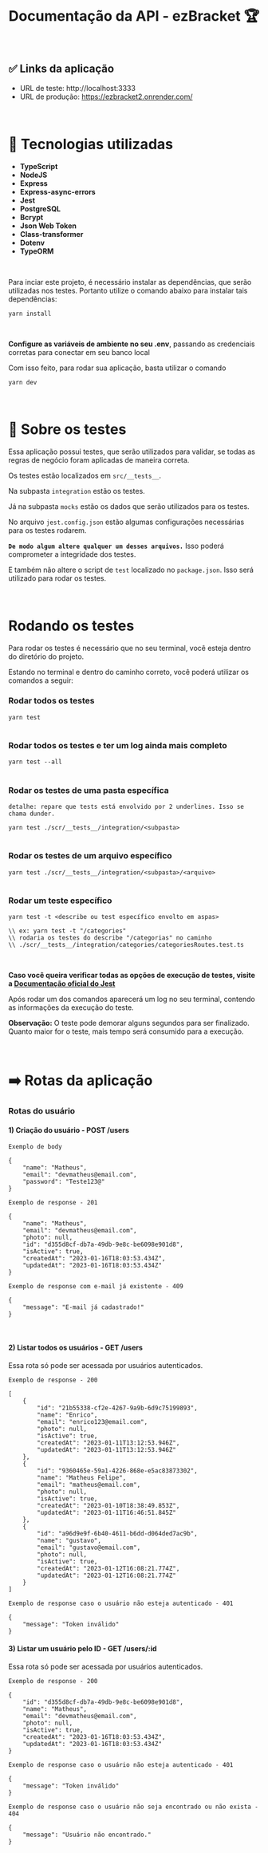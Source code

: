 <h1 align="center">Documentação da API - ezBracket 🏆</h1>

<br/>

## ✅ Links da aplicação
- URL de teste: http://localhost:3333
- URL de produção: https://ezbracket2.onrender.com/

<br/>

# 🦾 **Tecnologias utilizadas**
- **TypeScript**
- **NodeJS**
- **Express**
- **Express-async-errors**
- **Jest**
- **PostgreSQL**
- **Bcrypt**
- **Json Web Token**
- **Class-transformer**
- **Dotenv**
- **TypeORM**

<br/>

Para inciar este projeto, é necessário instalar as dependências, que serão utilizadas nos testes. Portanto utilize o comando abaixo para instalar tais dependências:

````
yarn install
````
<br>

**Configure as variáveis de ambiente no seu .env**, passando as credenciais corretas para conectar em seu banco local


Com isso feito, para rodar sua aplicação, basta utilizar o comando
````
yarn dev
````

<br>

# 🔨 **Sobre os testes**

Essa aplicação possui testes, que serão utilizados para validar, se todas as regras de negócio foram aplicadas de maneira correta.

Os testes estão localizados em `src/__tests__`.

Na subpasta `integration` estão os testes.

Já na subpasta `mocks` estão os dados que serão utilizados para os testes.

No arquivo `jest.config.json` estão algumas configurações necessárias para os testes rodarem.

**`De modo algum altere qualquer um desses arquivos.`** Isso poderá comprometer a integridade dos testes.

E também não altere o script de `test` localizado no `package.json`. Isso será utilizado para rodar os testes.

<br>

# **Rodando os testes** 

Para rodar os testes é necessário que no seu terminal, você esteja dentro do diretório do projeto.

Estando no terminal e dentro do caminho correto, você poderá utilizar os comandos a seguir:

### Rodar todos os testes
````
yarn test
````
#
### Rodar todos os testes e ter um log ainda mais completo
````
yarn test --all
````
#

### Rodar os testes de uma pasta específica
`detalhe: repare que tests está envolvido por 2 underlines. Isso se chama dunder.`
````
yarn test ./scr/__tests__/integration/<subpasta>
````
#
### Rodar os testes de um arquivo específico
````
yarn test ./scr/__tests__/integration/<subpasta>/<arquivo>
````
#
### Rodar um teste específico
````
yarn test -t <describe ou test específico envolto em aspas>
````
````
\\ ex: yarn test -t "/categories"
\\ rodaria os testes do describe "/categorias" no caminho
\\ ./scr/__tests__/integration/categories/categoriesRoutes.test.ts
````

<br>

**Caso você queira verificar todas as opções de execução de testes, visite a [Documentação oficial do Jest](https://jestjs.io/docs/cli)**

Após rodar um dos comandos aparecerá um log no seu terminal, contendo as informações da execução do teste.

**Observação:** O teste pode demorar alguns segundos para ser finalizado. Quanto maior for o teste, mais tempo será consumido para a execução.

<br>

# ➡️ **Rotas da aplicação**
### Rotas do usuário

#### 1) Criação do usuário - POST /users

``
Exemplo de body
``

```
{
    "name": "Matheus",
    "email": "devmatheus@email.com",
    "password": "Teste123@"
}
```

``
Exemplo de response - 201
`` 

```
{
	"name": "Matheus",
	"email": "devmatheus@email.com",
	"photo": null,
	"id": "d355d8cf-db7a-49db-9e8c-be6098e901d8",
	"isActive": true,
	"createdAt": "2023-01-16T18:03:53.434Z",
	"updatedAt": "2023-01-16T18:03:53.434Z"
}
```

``
Exemplo de response com e-mail já existente - 409
``

```
{
	"message": "E-mail já cadastrado!"
}
```

<br>

#### 2) Listar todos os usuários - GET /users
Essa rota só pode ser acessada por usuários autenticados.

``
Exemplo de response - 200
`` 

```
[
	{
		"id": "21b55338-cf2e-4267-9a9b-6d9c75199893",
		"name": "Enrico",
		"email": "enrico123@email.com",
		"photo": null,
		"isActive": true,
		"createdAt": "2023-01-11T13:12:53.946Z",
		"updatedAt": "2023-01-11T13:12:53.946Z"
	},
	{
		"id": "9360465e-59a1-4226-868e-e5ac83873302",
		"name": "Matheus Felipe",
		"email": "matheus@email.com",
		"photo": null,
		"isActive": true,
		"createdAt": "2023-01-10T18:38:49.853Z",
		"updatedAt": "2023-01-11T16:46:51.845Z"
	},
	{
		"id": "a96d9e9f-6b40-4611-b6dd-d064ded7ac9b",
		"name": "gustavo",
		"email": "gustavo@email.com",
		"photo": null,
		"isActive": true,
		"createdAt": "2023-01-12T16:08:21.774Z",
		"updatedAt": "2023-01-12T16:08:21.774Z"
	}
]
```

``
Exemplo de response caso o usuário não esteja autenticado - 401
`` 
```
{
	"message": "Token inválido"
}
```

#### 3) Listar um usuário pelo ID - GET /users/:id
Essa rota só pode ser acessada por usuários autenticados.

``
Exemplo de response - 200
`` 

```
{
	"id": "d355d8cf-db7a-49db-9e8c-be6098e901d8",
	"name": "Matheus",
	"email": "devmatheus@email.com",
	"photo": null,
	"isActive": true,
	"createdAt": "2023-01-16T18:03:53.434Z",
	"updatedAt": "2023-01-16T18:03:53.434Z"
}
```

``
Exemplo de response caso o usuário não esteja autenticado - 401
`` 
```
{
	"message": "Token inválido"
}
```

``
Exemplo de response caso o usuário não seja encontrado ou não exista - 404
`` 
```
{
	"message": "Usuário não encontrado."
}
```
